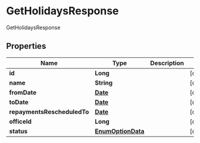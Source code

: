 

# GetHolidaysResponse

GetHolidaysResponse
## Properties

Name | Type | Description | Notes
------------ | ------------- | ------------- | -------------
**id** | **Long** |  |  [optional]
**name** | **String** |  |  [optional]
**fromDate** | [**Date**](Date.md) |  |  [optional]
**toDate** | [**Date**](Date.md) |  |  [optional]
**repaymentsRescheduledTo** | [**Date**](Date.md) |  |  [optional]
**officeId** | **Long** |  |  [optional]
**status** | [**EnumOptionData**](EnumOptionData.md) |  |  [optional]



